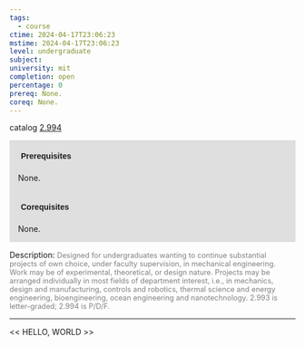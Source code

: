 ```yaml
---
tags:
  - course
ctime: 2024-04-17T23:06:23
mstime: 2024-04-17T23:06:23
level: undergraduate
subject: 
university: mit
completion: open
percentage: 0
prereq: None.
coreq: None.
---
```


catalog [2.994](http://student.mit.edu/catalog/m2c.html#2.994)

<span style="display: block; padding: 15px; background-color: rgb(100, 100, 100, 0.2);"><font id="m_prereq1963_0" style="display: block; font-family: Arial, sans-serif; font-weight: bold; padding: 5px">Prerequisites</font><br><span id="prereq1963_0">None.</span></span>
<span style="display: block; padding: 15px; background-color: rgb(100, 100, 100, 0.2);"><font id="m_coreq1963_0" style="display: block; font-family: Arial, sans-serif; font-weight: bold; padding: 5px">Corequisites</font><br><span id="coreq1963_0">None.</span></span>

<font style="">Description:</font>
<font style="color: grey; font-size: 0.8rem;">Designed for undergraduates wanting to continue substantial projects of own choice, under faculty supervision, in mechanical engineering. Work may be of experimental, theoretical, or design nature. Projects may be arranged individually in most fields of department interest, i.e., in mechanics, design and manufacturing, controls and robotics, thermal science and energy engineering, bioengineering, ocean engineering and nanotechnology.  2.993 is letter-graded; 2.994 is P/D/F.</font>



---

<< HELLO, WORLD >>
